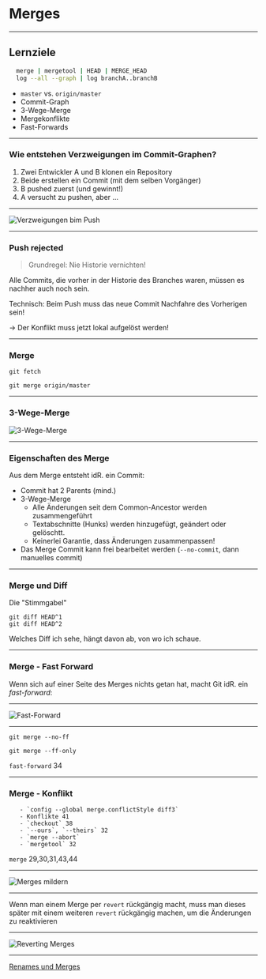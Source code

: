 # Merges

_________________________________________


## Lernziele

```bash
  merge | mergetool | HEAD | MERGE_HEAD
  log --all --graph | log branchA..branchB
```

 * `master` vs. `origin/master`
 * Commit-Graph
 * 3-Wege-Merge
 * Mergekonflikte
 * Fast-Forwards

_________________________________________

### Wie entstehen Verzweigungen im Commit-Graphen?

 1. Zwei Entwickler A und B klonen ein Repository
 1. Beide erstellen ein Commit
    (mit dem selben Vorgänger)
 1. B pushed zuerst (und gewinnt!)
 1. A versucht zu pushen, aber ...

_________________________________________

![Verzweigungen bim Push](04/push-pull-diverging.png)
_________________________________________

### Push rejected

> Grundregel: Nie Historie vernichten!

Alle Commits, die vorher in der Historie des Branches waren, müssen es nachher auch noch sein.

Technisch: Beim Push muss das neue Commit Nachfahre des Vorherigen sein!

-> Der Konflikt muss jetzt lokal aufgelöst werden!

_________________________________________

### Merge

    git fetch

    git merge origin/master

_________________________________________

### 3-Wege-Merge

![3-Wege-Merge](04/3-wege-merge.png)

_________________________________________

### Eigenschaften des Merge

Aus dem Merge entsteht idR. ein Commit:

 * Commit hat 2 Parents (mind.)
 * 3-Wege-Merge
   * Alle Änderungen seit dem Common-Ancestor werden zusammengeführt
   * Textabschnitte (Hunks) werden hinzugefügt, geändert oder gelöschtt.
   * Keinerlei Garantie, dass Änderungen zusammenpassen!
 * Das Merge Commit kann frei bearbeitet werden (`--no-commit`, dann manuelles commit)


_________________________________________

### Merge und Diff

Die "Stimmgabel"

    git diff HEAD^1
    git diff HEAD^2

Welches Diff ich sehe, hängt davon ab, von wo ich schaue.

_________________________________________

### Merge - Fast Forward


Wenn sich auf einer Seite des Merges nichts getan hat, macht Git idR. ein *fast-forward*:

_________________________________________

![Fast-Forward](04/fast-forward.jpg)

_________________________________________


    git merge --no-ff

    git merge --ff-only

 `fast-forward` 34


_________________________________________

### Merge - Konflikt

       - `config --global merge.conflictStyle diff3`
       - Konflikte 41
       - `checkout` 38
       - `--ours`, `--theirs` 32
       - `merge --abort`
       - `mergetool` 32

`merge` 29,30,31,43,44

_________________________________________

![Merges mildern](04/merges-mildern.jpg)

_________________________________________

Wenn man einem Merge per `revert` rückgängig macht,
       muss man dieses später mit einem weiteren `revert` rückgängig machen,
       um die Änderungen zu reaktivieren

_________________________________________

![Reverting Merges](04/reverting-merges.jpg)

_________________________________________


[Renames und Merges](renames-und-merges.md)






